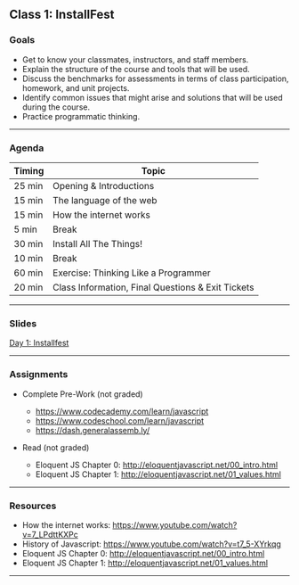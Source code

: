 ## Class 1: InstallFest

### Goals
* Get to know your classmates, instructors, and staff members.
* Explain the structure of the course and tools that will be used.
* Discuss the benchmarks for assessments in terms of class participation, homework, and unit projects.
* Identify common issues that might arise and solutions that will be used during the course.
* Practice programmatic thinking.

---

### Agenda

| Timing | Topic |
| --- | --- |
| 25 min | Opening & Introductions |
| 15 min | The language of the web |
| 15 min | How the internet works |
| 5 min | Break |
| 30 min | Install All The Things! |
| 10 min | Break |
| 60 min | Exercise: Thinking Like a Programmer |
| 20 min | Class Information, Final Questions & Exit Tickets |

---

### Slides

[Day 1: Installfest](http://ga-students.github.io/JS-BOS-03/1-installfest/)

---

### Assignments

* Complete Pre-Work (not graded)
	- https://www.codecademy.com/learn/javascript
	- https://www.codeschool.com/learn/javascript
	- https://dash.generalassemb.ly/

* Read (not graded)
	- Eloquent JS Chapter 0: http://eloquentjavascript.net/00_intro.html
	- Eloquent JS Chapter 1: http://eloquentjavascript.net/01_values.html

---

### Resources
- How the internet works:  https://www.youtube.com/watch?v=7_LPdttKXPc
- History of Javascript:  https://www.youtube.com/watch?v=t7_5-XYrkqg
- Eloquent JS Chapter 0: http://eloquentjavascript.net/00_intro.html
- Eloquent JS Chapter 1: http://eloquentjavascript.net/01_values.html

---




